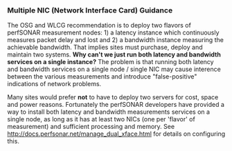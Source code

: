 ### Multiple NIC (Network Interface Card) Guidance

The OSG and WLCG recommendation is to deploy two flavors of perfSONAR measurement nodes: 1) a latency instance which continuously measures packet delay and lost and 2) a bandwidth instance measuring
the achievable bandwidth.  That implies sites must purchase, deploy and maintain two systems.  **Why can't we just run both latency and bandwidth services on a single instance?**
The problem is that running both latency and bandwidth services on a single node / single NIC may cause interence between the various measurements and introduce "false-positive" indications of
network problems.    

Many sites would prefer **not** to have to deploy two servers for cost, space and power reasons.  Fortunately the perfSONAR developers have provided a way to install both latency and bandwidth 
measurements services on a single node, as long as it has at least two NICs (one per 'flavor' of measurement) and sufficient processing and memory.  See http://docs.perfsonar.net/manage_dual_xface.html for details on configuring this.

